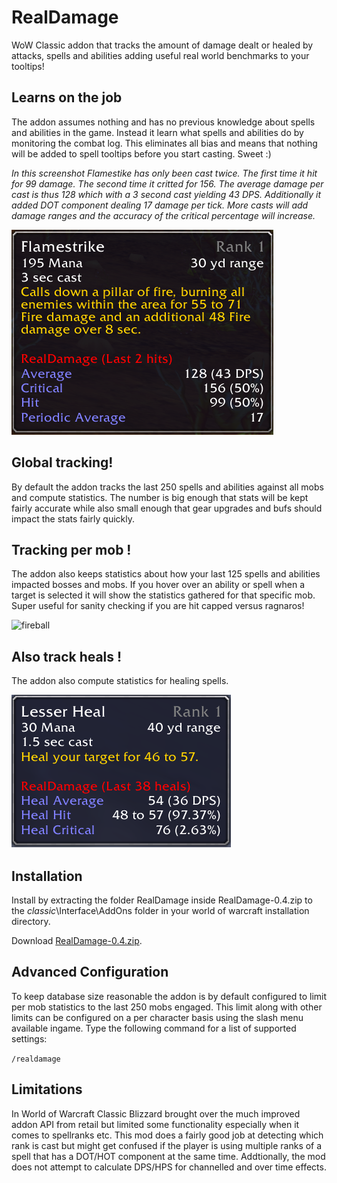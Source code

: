 # RealDamage
WoW Classic addon that tracks the amount of damage dealt or healed by attacks, spells and abilities adding useful real world benchmarks to your tooltips!

## Learns on the job
The addon assumes nothing and has no previous knowledge about spells and abilities in the game. Instead it learn what spells and abilities do by monitoring the combat log. This eliminates all bias and means that nothing will be added to spell tooltips before you start casting. Sweet :) 

*In this screenshot Flamestike has only been cast twice. The first time it hit for 99 damage. The second time it critted for 156. The average damage per cast is thus 128 which with a 3 second cast yielding 43 DPS. Additionally it added DOT component dealing 17 damage per tick. More casts will add damage ranges and the accuracy of the critical percentage will increase.*

![flamestike](flamestrike.png?raw=true "Flamestrike Damage Tracking")

## Global tracking!
By default the addon tracks the last 250 spells and abilities against all mobs and compute statistics. The number is big enough that stats will be kept fairly accurate while also small enough that gear upgrades and bufs should impact the stats fairly quickly.

## Tracking per mob !
The addon also keeps statistics about how your last 125 spells and abilities impacted bosses and mobs. If you hover over an ability or spell when a target is selected it will show the statistics gathered for that specific mob. Super useful for sanity checking if you are hit capped versus ragnaros! 

![fireball](fireball\_target.png?raw=true "Fireball Damage Tracking on target")

## Also track heals !
The addon also compute statistics for healing spells.

![heal](heal.png?raw=true "Title")

## Installation
Install by extracting the folder RealDamage inside RealDamage-0.4.zip to the _classic_\Interface\AddOns folder in your world of warcraft installation directory.

Download [RealDamage-0.4.zip](https://github.com/WOFD/RealDamage/releases/download/0.4/RealDamage-0.4.zip).

## Advanced Configuration
To keep database size reasonable the addon is by default configured to limit per mob statistics to the last 250 mobs engaged. This limit along with other limits can be configured on a per character basis using the slash menu available ingame. Type the following command for a list of supported settings:

<code>/realdamage</code>

## Limitations
In World of Warcraft Classic Blizzard brought over the much improved addon API from retail but limited some functionality especially when it comes to spellranks etc. This mod does a fairly good job at detecting which rank is cast but might get confused if the player is using multiple ranks of a spell that has a DOT/HOT component at the same time. Addtionally, the mod does not attempt to calculate DPS/HPS for channelled and over time effects. 
